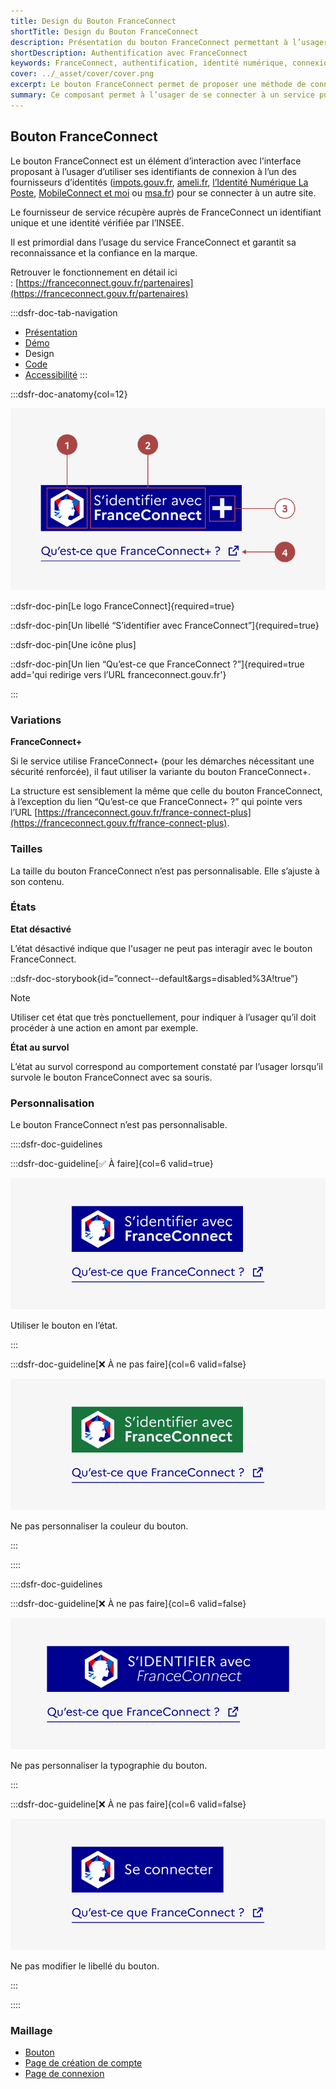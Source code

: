 ```yaml
---
title: Design du Bouton FranceConnect
shortTitle: Design du Bouton FranceConnect
description: Présentation du bouton FranceConnect permettant à l’usager de s’authentifier via un fournisseur d’identité officiel reconnu par l’État.
shortDescription: Authentification avec FranceConnect
keywords: FranceConnect, authentification, identité numérique, connexion, bouton, DSFR, sécurité, accessibilité
cover: ../_asset/cover/cover.png
excerpt: Le bouton FranceConnect permet de proposer une méthode de connexion sécurisée en utilisant l’identité numérique d’un fournisseur agréé. Il s’intègre dans les interfaces comme premier choix d’authentification.
summary: Ce composant permet à l’usager de se connecter à un service public en ligne via FranceConnect, solution officielle d’identification. Il garantit la fiabilité de l’identité transmise et s’intègre comme option d’authentification prioritaire. Le bouton suit des règles d’intégration strictes pour assurer sa clarté, éviter toute confusion avec d’autres services et maintenir la confiance dans la marque FranceConnect.
---
```


## Bouton FranceConnect

Le bouton FranceConnect est un élément d’interaction avec l’interface proposant à l’usager d’utiliser ses identifiants de connexion à l’un des fournisseurs d’identités ([impots.gouv.fr](http://impots.gouv.fr/), [ameli.fr](http://ameli.fr/), [l’Identité Numérique La Poste](https://lidentitenumerique.laposte.fr/), [MobileConnect et moi](https://www.yris.eu/fr/) ou [msa.fr](http://msa.fr/)) pour se connecter à un autre site.

Le fournisseur de service récupère auprès de FranceConnect un identifiant unique et une identité vérifiée par l’INSEE.

Il est primordial dans l’usage du service FranceConnect et garantit sa reconnaissance et la confiance en la marque.

Retrouver le fonctionnement en détail ici : [https://franceconnect.gouv.fr/partenaires](https://franceconnect.gouv.fr/partenaires)

:::dsfr-doc-tab-navigation
- [Présentation](../index.md)
- [Démo](../demo/index.md)
- Design
- [Code](../code/index.md)
- [Accessibilité](../accessibility/index.md)
:::


:::dsfr-doc-anatomy{col=12}

![Anatomie du bouton FranceConnect](../_asset/anatomy/anatomy-1.png)

::dsfr-doc-pin[Le logo FranceConnect]{required=true}

::dsfr-doc-pin[Un libellé “S’identifier avec FranceConnect”]{required=true}

::dsfr-doc-pin[Une icône plus]

::dsfr-doc-pin[Un lien “Qu’est-ce que FranceConnect ?”]{required=true add='qui redirige vers l’URL franceconnect.gouv.fr'}

:::

### Variations

**FranceConnect+**

Si le service utilise FranceConnect+ (pour les démarches nécessitant une sécurité renforcée), il faut utiliser la variante du bouton FranceConnect+.

La structure est sensiblement la même que celle du bouton FranceConnect, à l’exception du lien “Qu’est-ce que FranceConnect+ ?” qui pointe vers l’URL [https://franceconnect.gouv.fr/france-connect-plus](https://franceconnect.gouv.fr/france-connect-plus).

### Tailles

La taille du bouton FranceConnect n’est pas personnalisable. Elle s’ajuste à son contenu.

### États

**Etat désactivé**

L’état désactivé indique que l'usager ne peut pas interagir avec le bouton FranceConnect.

::dsfr-doc-storybook{id=”connect--default&args=disabled%3A!true”}

> [!NOTE]
> Utiliser cet état que très ponctuellement, pour indiquer à l’usager qu’il doit procéder à une action en amont par exemple.

**État au survol**

L’état au survol correspond au comportement constaté par l’usager lorsqu’il survole le bouton FranceConnect avec sa souris.

### Personnalisation

Le bouton FranceConnect n’est pas personnalisable.

::::dsfr-doc-guidelines

:::dsfr-doc-guideline[✅ À faire]{col=6 valid=true}

![À faire](../_asset/custom/do-1.png)

Utiliser le bouton en l’état.

:::

:::dsfr-doc-guideline[❌ À ne pas faire]{col=6 valid=false}

![À ne pas faire](../_asset/custom/dont-1.png)

Ne pas personnaliser la couleur du bouton.

:::

::::


::::dsfr-doc-guidelines

:::dsfr-doc-guideline[❌ À ne pas faire]{col=6 valid=false}

![À ne pas faire](../_asset/custom/dont-2.png)

Ne pas personnaliser la typographie du bouton.

:::

:::dsfr-doc-guideline[❌ À ne pas faire]{col=6 valid=false}

![À ne pas faire](../_asset/custom/dont-3.png)

Ne pas modifier le libellé du bouton.

:::

::::

### Maillage

- [Bouton](../../../../button/_part/doc/index.md)
- [Page de création de compte](../../../../../layout/pattern/register/_part/doc/index.md)
- [Page de connexion](../../../../../layout/pattern/login/_part/doc/index.md)
